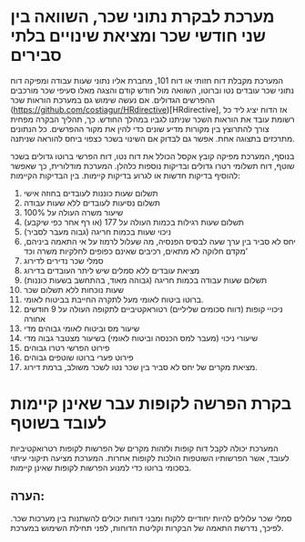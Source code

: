 # מערכת לבקרת נתוני שכר, השוואה בין שני חודשי שכר ומציאת שינויים בלתי סבירים
המערכת מקבלת דוח חזותי או דוח 101, מחברת אליו נתוני שעות עבודה ומפיקה דוח נתוני שכר עובדים נטו וברוטו, השוואה מול חודש קודם והצגה מאלו סעיפי שכר מורכבים ההפרשים הגדולים. אם נעשה שימוש גם במערכת הוראות שכר (https://github.com/costiagur/HRdirective)[HRdirective], אז הדוח יציג ליד כל רשומת עובד את הוראות השכר שניתנו לגביו במהלך החודש. כך, תהליך הבקרה מפחית צורך להתרוצץ בין מקורות מדיע שונים כדי להין את מקור ההפרשים. כל הנתונים מתרכזים בתצוגה אחת. אפשר גם לבדוק אם השינוי בשכר כצפוי ביחס להוראה שניתנה. 

בנוסף, המערכת מפיקה קובץ אקסל הכולל את דוח נטו, דוח הפרשי ברוטו גדולים בשכר שוטף, דוח תשלומי רטרו גדולים ובדיקות נוספות כלהלן.
המערכת מודלורית, כך שאפשר להוסיף בדיקות חדשות או לגרוע בדיקות קיימות.
בין הבדיקות הקיימות:
1. תשלום שעות כוננות לעובדים בחוזה אישי
2. תשלום נסיעות לעובדים ללא שעות עבודה
3. שיעור משרה העולה על 100%
4. תשלום שעות רגילות בכמות העולה על 177 (או רף אחר כפי שיקבע)
5. ניכוי שעות בכמות חריגה (גבוה מעבר לסביר)
6. יחס לא סביר בין ערך שעה לבסיס הפנסיה, מה שעלול לרמוז על אי התאמה ביניהם, מקדם חלוקה לא מתאים, רכיבים שאינם כפופים לחלקיות משרה וכד'
7. סמלי שכר נדירים לדירוג
8. מציאת עובדים ללא סמלים שיש ליתר העובדים בדירוג
9. תשלום שעות עבודה בכמות חריגה (גבוהה מאוד, בהתחשב בשעות כוננות)
10. שעות נוכחות ללא תשלום שכר
11. ברוטו ביטוח לאומי מעל לתקרה החייבת בביטוח לאומי.
12. ניכויי קופות (דווח סכומים שליליים) רטוראקטיביים לתקופה העולה על 9 חודשים אחורה
13. שיעור מס וביטוח לאומי גבוהים מדי
14. שיעורי ניכוי (מעבר למס הכנסה וביטוח לאומי) בשיעור מצטבר גבוה מדי
15. פירוט הפרשי רטרו גבוהים
16. פירוט פערי ברוטו שוטפים גבוהים
17. מציאת מקרים של יחס לא סביר בין שכר נטו לשכר משולב, ברמת דירוג.
# בקרת הפרשה לקופות עבר שאינן קיימות לעובד בשוטף
המערכת יכולה לקבל דוח קופות ולזהות מקרים של הפרשות לקופות רטרואקטיביות לעובד, אשר הפרשותיו השוטפות הולכות לקופות אחרות. המערכת מציעה תיקוני עיתוי בסכומי ברוטו כדי למנוע הפרשות לקופות שאינן קיימות.

## הערה:
סמלי שכר עלולים להיות יחודיים ללקוח ומבני דוחות יכולים להשתנות בין מערכות שכר. לפיכך, נדרשת התאמה של הבקרות וקליטת הדוחות, לפני תחילת השימוש במערכת.


